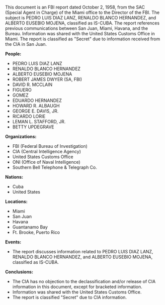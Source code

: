 This document is an FBI report dated October 2, 1958, from the SAC (Special Agent in Charge) of the Miami office to the Director of the FBI. The subject is PEDRO LUIS DIAZ LANZ, RENALDO BLANCO HERNANDEZ, and ALBERTO EUSEBIO MOJENA, classified as IS-CUBA. The report references previous communications between San Juan, Miami, Havana, and the Bureau. Information was shared with the United States Customs Office in Miami. The report is classified as "Secret" due to information received from the CIA in San Juan.

**People:**

*   PEDRO LUIS DIAZ LANZ
*   RENALDO BLANCO HERNANDEZ
*   ALBERTO EUSEBIO MOJENA
*   ROBERT JAMES DWYER (SA, FBI)
*   DAVID R. MCCLAIN
*   FIGUERO
*   GOMEZ
*   EDUARDO HERNANDEZ
*   HOWARD R. ALBAUGH
*   GEORGE E. DAVIS, JR.
*   RICARDO LORIE
*   LEMAN L. STAFFORD, JR.
*   BETTY UPDEGRAVE

**Organizations:**

*   FBI (Federal Bureau of Investigation)
*   CIA (Central Intelligence Agency)
*   United States Customs Office
*   ONI (Office of Naval Intelligence)
*   Southern Bell Telephone & Telegraph Co.

**Nations:**

*   Cuba
*   United States

**Locations:**

*   Miami
*   San Juan
*   Havana
*   Guantanamo Bay
*   Ft. Brooke, Puerto Rico

**Events:**

*   The report discusses information related to PEDRO LUIS DIAZ LANZ, RENALDO BLANCO HERNANDEZ, and ALBERTO EUSEBIO MOJENA, classified as IS-CUBA.

**Conclusions:**

*   The CIA has no objection to the declassification and/or release of CIA information in this document, except for bracketed information.
*   Information was shared with the United States Customs Office.
*   The report is classified "Secret" due to CIA information.